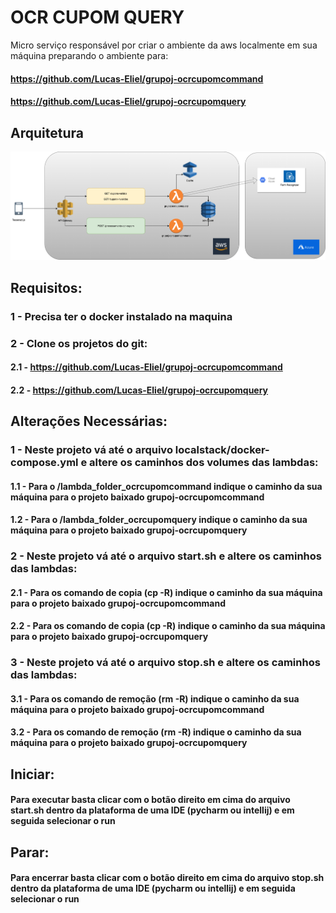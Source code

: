 # OCR CUPOM QUERY

Micro serviço responsável por criar o ambiente da aws localmente em sua máquina preparando o ambiente para:

#### https://github.com/Lucas-Eliel/grupoj-ocrcupomcommand
#### https://github.com/Lucas-Eliel/grupoj-ocrcupomquery

## Arquitetura

![](Arquitetura%20OCR%20Cupom.drawio.png)


## Requisitos:

### 1 - Precisa ter o docker instalado na maquina
### 2 - Clone os projetos do git:
#### 2.1 - https://github.com/Lucas-Eliel/grupoj-ocrcupomcommand
#### 2.2 - https://github.com/Lucas-Eliel/grupoj-ocrcupomquery

## Alterações Necessárias:

### 1 - Neste projeto vá até o arquivo localstack/docker-compose.yml e altere os caminhos dos volumes das lambdas:
#### 1.1 - Para o /lambda_folder_ocrcupomcommand indique o caminho da sua máquina para o projeto baixado grupoj-ocrcupomcommand
#### 1.2 - Para o /lambda_folder_ocrcupomquery indique o caminho da sua máquina para o projeto baixado grupoj-ocrcupomquery

### 2 - Neste projeto vá até o arquivo start.sh e altere os caminhos das lambdas:
#### 2.1 - Para os comando de copia (cp -R) indique o caminho da sua máquina para o projeto baixado grupoj-ocrcupomcommand
#### 2.2 - Para os comando de copia (cp -R) indique o caminho da sua máquina para o projeto baixado grupoj-ocrcupomquery

### 3 - Neste projeto vá até o arquivo stop.sh e altere os caminhos das lambdas:
#### 3.1 - Para os comando de remoção (rm -R) indique o caminho da sua máquina para o projeto baixado grupoj-ocrcupomcommand
#### 3.2 - Para os comando de remoção (rm -R) indique o caminho da sua máquina para o projeto baixado grupoj-ocrcupomquery

## Iniciar:

#### Para executar basta clicar com o botão direito em cima do arquivo start.sh dentro da plataforma de uma IDE (pycharm ou intellij) e em seguida selecionar o run

## Parar:

#### Para encerrar basta clicar com o botão direito em cima do arquivo stop.sh dentro da plataforma de uma IDE (pycharm ou intellij) e em seguida selecionar o run



